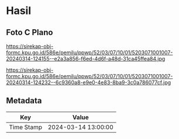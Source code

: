 # Hasil

## Foto C Plano

https://sirekap-obj-formc.kpu.go.id/586e/pemilu/ppwp/52/03/07/10/01/5203071001007-20240314-124155--e2a3a856-f6ed-4d6f-a48d-31ca45ffea84.jpg

https://sirekap-obj-formc.kpu.go.id/586e/pemilu/ppwp/52/03/07/10/01/5203071001007-20240314-124232--6c9360a8-e9e0-4e83-8ba9-3c0a786077cf.jpg


## Metadata

| Key        | Value               |
| ---------- | ------------------- |
| Time Stamp | 2024-03-14 13:00:00 |



